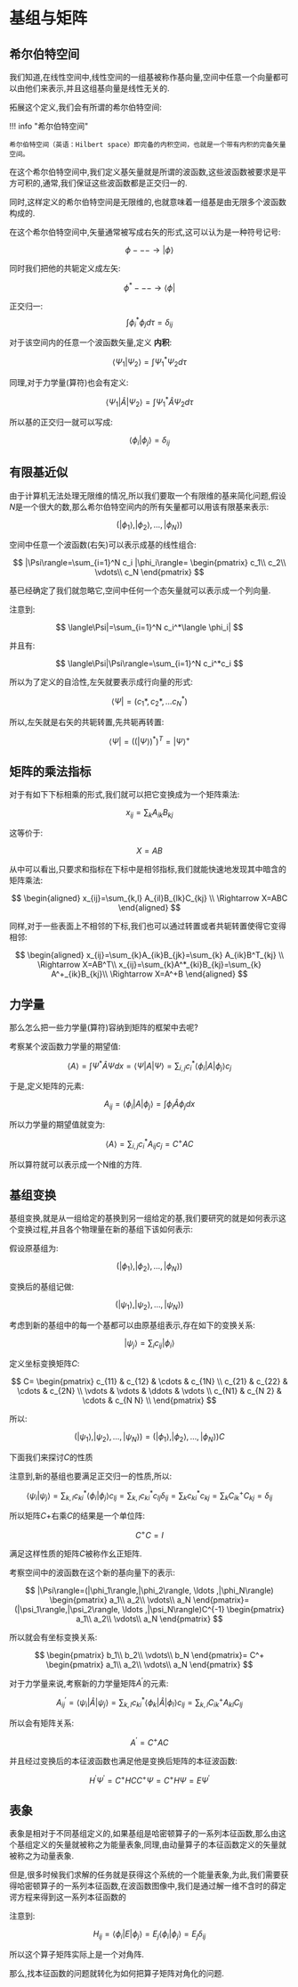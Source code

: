 # 基组与矩阵

## 希尔伯特空间

我们知道,在线性空间中,线性空间的一组基被称作基向量,空间中任意一个向量都可以由他们来表示,并且这组基向量是线性无关的.

拓展这个定义,我们会有所谓的希尔伯特空间:

!!! info "希尔伯特空间"

    希尔伯特空间（英语：Hilbert space）即完备的内积空间，也就是一个带有内积的完备矢量空间。

在这个希尔伯特空间中,我们定义基矢量就是所谓的波函数,这些波函数被要求是平方可积的,通常,我们保证这些波函数都是正交归一的.

同时,这样定义的希尔伯特空间是无限维的,也就意味着一组基是由无限多个波函数构成的.

在这个希尔伯特空间中,矢量通常被写成右矢的形式,这可以认为是一种符号记号:

$$
\phi - - - \to |\phi\rangle
$$

同时我们把他的共轭定义成左矢:

$$
\phi^* - - - \to \langle \phi |
$$

正交归一:
$$
\int  \phi_i^* \phi_j d \tau=\delta_{ij}
$$

对于该空间内的任意一个波函数矢量,定义 **内积**:

$$
\langle \Psi_1|\Psi_2\rangle=\int  \Psi_1^* \Psi_2 d \tau
$$

同理,对于力学量(算符)也会有定义:

$$
\langle\Psi_1|\hat{A}|\Psi_2\rangle=\int  \Psi_1^*\hat{A} \Psi_2 d \tau
$$

所以基的正交归一就可以写成:

$$
\langle\phi_i|\phi_j\rangle=\delta_{ij}
$$

## 有限基近似

由于计算机无法处理无限维的情况,所以我们要取一个有限维的基来简化问题,假设$N$是一个很大的数,那么希尔伯特空间内的所有矢量都可以用该有限基来表示:

$$
\left(|\phi_1\rangle,|\phi_2\rangle, \ldots ,|\phi_N\rangle  \right)
$$

空间中任意一个波函数(右矢)可以表示成基的线性组合:

$$
|\Psi\rangle=\sum_{i=1}^N c_i |\phi_i\rangle=
\begin{pmatrix}
    c_1\\
    c_2\\
    \vdots\\
    c_N
\end{pmatrix}
$$

基已经确定了我们就忽略它,空间中任何一个态矢量就可以表示成一个列向量.

注意到:

$$
\langle\Psi|=\sum_{i=1}^N c_i^*\langle \phi_i|
$$

并且有:

$$
\langle\Psi|\Psi\rangle=\sum_{i=1}^N c_i^*c_i 
$$

所以为了定义的自洽性,左矢就要表示成行向量的形式:

$$
\langle\Psi|=\left(c_1*,c_2*, \ldots c_N^*\right)
$$

所以,左矢就是右矢的共轭转置,先共轭再转置:

$$
\langle \Psi|=((|\Psi\rangle)^*)^T=|\Psi\rangle^+
$$

## 矩阵的乘法指标

对于有如下下标相乘的形式,我们就可以把它变换成为一个矩阵乘法:

$$
x_{ij}=\sum_{k}A_{ik}B_{kj}
$$

这等价于:

$$
X=AB
$$

从中可以看出,只要求和指标在下标中是相邻指标,我们就能快速地发现其中暗含的矩阵乘法:

$$
\begin{aligned}
x_{ij}=\sum_{k,l} A_{il}B_{lk}C_{kj} \\
\Rightarrow X=ABC
\end{aligned}
$$

同样,对于一些表面上不相邻的下标,我们也可以通过转置或者共轭转置使得它变得相邻:

$$
\begin{aligned}
x_{ij}=\sum_{k}A_{ik}B_{jk}=\sum_{k} A_{ik}B^T_{kj} \\
\Rightarrow X=AB^T\\
x_{ij}=\sum_{k}A^*_{ki}B_{kj}=\sum_{k} A^+_{ik}B_{kj}\\
\Rightarrow X=A^+B
\end{aligned}
$$

## 力学量

那么怎么把一些力学量(算符)容纳到矩阵的框架中去呢?

考察某个波函数力学量的期望值:

$$
\langle A\rangle=\int \Psi^*\hat{A}\Psi dx =\langle \Psi|A|\Psi\rangle =\sum_{i,j} c_i^* \langle \phi_i|A|\phi_j\rangle c_j
$$

于是,定义矩阵的元素:

$$
A_{ij}= \langle \phi_i|A|\phi_j\rangle =\int \phi_i \hat{A} \phi_j dx 
$$

所以力学量的期望值就变为:

$$
\langle A\rangle=\sum_{i,j}c_i^*A_{ij}c_j=C^+AC
$$

所以算符就可以表示成一个N维的方阵.

## 基组变换

基组变换,就是从一组给定的基换到另一组给定的基,我们要研究的就是如何表示这个变换过程,并且各个物理量在新的基组下该如何表示:

假设原基组为:

$$
(|\phi_1\rangle,|\phi_2\rangle, \ldots ,|\phi_N\rangle)
$$

变换后的基组记做:

$$
(|\psi_1\rangle,|\psi_2\rangle, \ldots ,|\psi_N\rangle)
$$

考虑到新的基组中的每一个基都可以由原基组表示,存在如下的变换关系:

$$
|\psi_j\rangle=\sum_{i} c_{ij}|\phi_{i}\rangle
$$

定义坐标变换矩阵$C$:

$$
C=
\begin{pmatrix}
c_{11} & c_{12} & \cdots & c_{1N} \\
c_{21} & c_{22} & \cdots & c_{2N} \\
\vdots & \vdots & \ddots & \vdots \\
c_{N1} & c_{N 2} & \cdots & c_{N N} \\
\end{pmatrix}
$$

所以:

$$
(|\psi_1\rangle,|\psi_2\rangle, \ldots ,|\psi_N\rangle)=(|\phi_1\rangle,|\phi_2\rangle, \ldots ,|\phi_N\rangle)C
$$

下面我们来探讨$C$的性质

注意到,新的基组也要满足正交归一的性质,所以:

$$
\langle \psi_i|\psi_j\rangle= \sum_{k,l} c_{ki}^*\langle\phi_{i}|\phi_{j}\rangle c_{lj}=\sum_{k,l}c^*_{ki}c_{lj}\delta_{ij}=\sum_{k}c_{ki}^*c_{kj}=\sum_k C^+_{ik}C_{kj}=\delta_{ij}
$$

所以矩阵$C+$右乘$C$的结果是一个单位阵:

$$
C^+C=I
$$

满足这样性质的矩阵$C$被称作幺正矩阵.

考察空间中的波函数在这个新的基向量下的表示:

$$
|\Psi\rangle=(|\phi_1\rangle,|\phi_2\rangle, \ldots ,|\phi_N\rangle)
\begin{pmatrix}
    a_1\\
    a_2\\
    \vdots\\
    a_N 
\end{pmatrix}=(|\psi_1\rangle,|\psi_2\rangle, \ldots ,|\psi_N\rangle)C^{-1}
\begin{pmatrix}
    a_1\\
    a_2\\
    \vdots\\
    a_N 
\end{pmatrix}
$$

所以就会有坐标变换关系:

$$
\begin{pmatrix}
    b_1\\
    b_2\\
    \vdots\\
    b_N 
\end{pmatrix}=
C^+
\begin{pmatrix}
    a_1\\
    a_2\\
    \vdots\\
    a_N 
\end{pmatrix}
$$

对于力学量来说,考察新的力学量矩阵$A^{'}$的元素:

$$
A^{'}_{ij}=\langle \psi_i|\hat{A}|\psi_j\rangle=\sum_{k,l} c_{ki}^*\langle\phi_{k}|\hat{A}|\phi_{l}\rangle c_{lj}=\sum_{k,l}C^+_{ik}A_{kl}C_{lj}
$$

所以会有矩阵关系:

$$
A^{'}=C^+AC
$$

并且经过变换后的本征波函数也满足他是变换后矩阵的本征波函数:

$$
H^{'}\Psi^{'}=C^+HCC^+\Psi=C^+H\Psi=E\Psi^{'}
$$

## 表象

表象是相对于不同基组定义的,如果基组是哈密顿算子的一系列本征函数,那么由这个基组定义的矢量就被称之为能量表象,同理,由动量算子的本征函数定义的矢量就被称之为动量表象.

但是,很多时候我们求解的任务就是获得这个系统的一个能量表象,为此,我们需要获得哈密顿算子的一系列本征函数,在波函数图像中,我们是通过解一维不含时的薛定谔方程来得到这一系列本征函数的

注意到:

$$
H_{ij}=\langle\phi_i |E|\phi_j \rangle=E_j\langle\phi_i|\phi_j\rangle=E_j\delta_{ij}
$$

所以这个算子矩阵实际上是一个对角阵.

那么,找本征函数的问题就转化为如何把算子矩阵对角化的问题.
